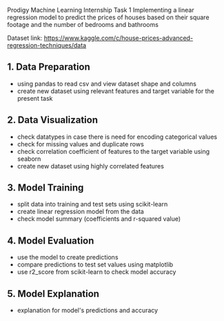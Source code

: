 Prodigy Machine Learning Internship Task 1
Implementing a linear regression model to predict the prices of houses based on their square footage and the number of bedrooms and bathrooms

Dataset link: https://www.kaggle.com/c/house-prices-advanced-regression-techniques/data

## 1. Data Preparation

- using pandas to read csv and view dataset shape and columns
- create new dataset using relevant features and target variable for the present task

## 2. Data Visualization

- check datatypes in case there is need for encoding categorical values
- check for missing values and duplicate rows
- check correlation coefficient of features to the target variable using seaborn
- create new dataset using highly correlated features

## 3. Model Training

- split data into training and test sets using scikit-learn
- create linear regression model from the data
- check model summary (coefficients and r-squared value)

## 4. Model Evaluation

- use the model to create predictions
- compare predictions to test set values using matplotlib
- use r2_score from scikit-learn to check model accuracy

## 5. Model Explanation

- explanation for model's predictions and accuracy
